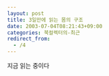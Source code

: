 ```yaml
---
layout: post
title: 3일만에 읽는 몸의 구조
date: 2003-07-04T08:21:43+09:00
categories: 북컬렉터의-최근
redirect_from:
  - /4
---
```


지금 읽는 중이다
